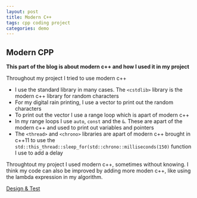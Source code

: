 ```yaml
---
layout: post
title: Modern C++
tags: cpp coding project
categories: demo
---
```


## Modern CPP

**This part of the blog is about modern c++ and how I used it in my project**

Throughout my project I tried to use modern c++ 
- I use the standard library in many cases. The `<cstdlib>` library is the modern c++ library for random characters
- For my digital rain printing, I use a vector to print out the random characters
- To print out the vector I use a range loop which is apart of modern c++
- In my range loops I use `auto`, `const` and the `&`. These are apart of the modern c++ and used to print out variables and pointers
- The `<thread>` and `<chrono>` libraries are apart of modern c++ brought in c++11 to use the ` std::this_thread::sleep_for(std::chrono::milliseconds(150)` function I use to add a delay

Throughtout my project I used modern c++, sometimes without knowing. I think my code can also be improved by adding more moden c++, like using the lambda expression in my algorithm. 


[Design & Test](https://conorkeane01.github.io/digital-rain-cpp-ck/demo/2024/03/11/Design-&-Test.html)

